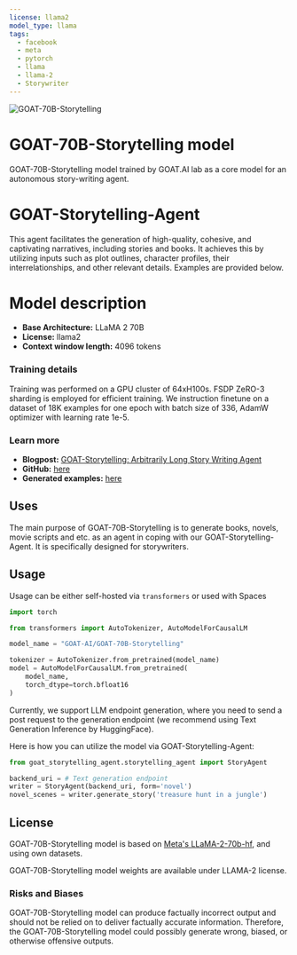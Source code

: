 ```yaml
---
license: llama2
model_type: llama
tags:
  - facebook
  - meta
  - pytorch
  - llama
  - llama-2
  - Storywriter
---
```


![GOAT-70B-Storytelling](https://assets.adapt.ws/files/20231117_ehznrqludevtapck.png)
# GOAT-70B-Storytelling model
GOAT-70B-Storytelling model trained by GOAT.AI lab as a core model for an autonomous story-writing agent. 

# GOAT-Storytelling-Agent
This agent facilitates the generation of high-quality, cohesive, and captivating narratives, including stories and books. It achieves this by utilizing inputs such as plot outlines, character profiles, their interrelationships, and other relevant details. Examples are provided below.

# Model description
 - **Base Architecture:** LLaMA 2 70B 
 - **License:** llama2
 - **Context window length:** 4096 tokens

### Training details
Training was performed on a GPU cluster of 64xH100s. FSDP ZeRO-3 sharding is employed for efficient training. We instruction finetune on a dataset of 18K examples for one epoch with batch size of 336, AdamW optimizer with learning rate 1e-5.

### Learn more
- **Blogpost:** [GOAT-Storytelling: Arbitrarily Long Story Writing Agent](https://www.blog.goat.ai/goat-st/)
- **GitHub:** [here](https://github.com/GOAT-AI-lab/GOAT-Storytelling-Agent)
- **Generated examples:** [here](https://huggingface.co/datasets/GOAT-AI/generated-novels/tree/main/generated-books)

## Uses
The main purpose of GOAT-70B-Storytelling is to generate books, novels, movie scripts and etc. as an agent in coping with our GOAT-Storytelling-Agent. It is specifically designed for storywriters.

## Usage
Usage can be either self-hosted via `transformers` or used with Spaces

```python
import torch

from transformers import AutoTokenizer, AutoModelForCausalLM

model_name = "GOAT-AI/GOAT-70B-Storytelling"

tokenizer = AutoTokenizer.from_pretrained(model_name)
model = AutoModelForCausalLM.from_pretrained(
    model_name,
    torch_dtype=torch.bfloat16
)
```
Currently, we support LLM endpoint generation, where you need to send a post request to the generation endpoint (we recommend using Text Generation Inference by HuggingFace).

Here is how you can utilize the model via GOAT-Storytelling-Agent:

```python
from goat_storytelling_agent.storytelling_agent import StoryAgent

backend_uri = # Text generation endpoint
writer = StoryAgent(backend_uri, form='novel')
novel_scenes = writer.generate_story('treasure hunt in a jungle')
```

## License
GOAT-70B-Storytelling model is based on [Meta's LLaMA-2-70b-hf](https://huggingface.co/meta-llama/Llama-2-70b-hf), and using own datasets.  

GOAT-70B-Storytelling model weights are available under LLAMA-2 license.

### Risks and Biases 
GOAT-70B-Storytelling model can produce factually incorrect output and should not be relied on to deliver factually accurate information. Therefore, the GOAT-70B-Storytelling model could possibly generate wrong, biased, or otherwise offensive outputs.